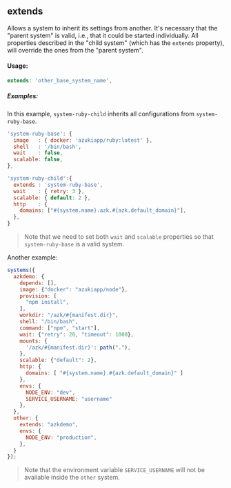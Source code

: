 ## extends

Allows a system to inherit its settings from another. It's necessary that the "parent system" is valid, i.e., that it could be started individually. All properties described in the "child system" (which has the `extends` property), will override the ones from the "parent system".

#### Usage:

```js
extends: 'other_base_system_name',
```

##### Examples:

In this example, `system-ruby-child` inherits all configurations from `system-ruby-base`.

```js
'system-ruby-base': {
  image   : { docker: 'azukiapp/ruby:latest' },
  shell   : '/bin/bash',
  wait    : false,
  scalable: false,
},

'system-ruby-child':{
  extends : 'system-ruby-base',
  wait    : { retry: 3 },
  scalable: { default: 2 },
  http    : {
    domains: ["#{system.name}.azk.#{azk.default_domain}"],
  },
}
```

> Note that we need to set both `wait` and `scalable` properties so that `system-ruby-base` is a valid system.

Another example:

```js
systems({
  azkdemo: {
    depends: [],
    image: {"docker": "azukiapp/node"},
    provision: [
      "npm install",
    ],
    workdir: "/azk/#{manifest.dir}",
    shell: "/bin/bash",
    command: ["npm", "start"],
    wait: {"retry": 20, "timeout": 1000},
    mounts: {
      '/azk/#{manifest.dir}': path("."),
    },
    scalable: {"default": 2},
    http: {
      domains: [ "#{system.name}.#{azk.default_domain}" ]
    },
    envs: {
      NODE_ENV: "dev",
      SERVICE_USERNAME: "username"
    },
  },
  other: {
    extends: "azkdemo",
    envs: {
      NODE_ENV: "production",
    },
  }
});
```

> Note that the environment variable `SERVICE_USERNAME` will not be available inside the `other` system.
